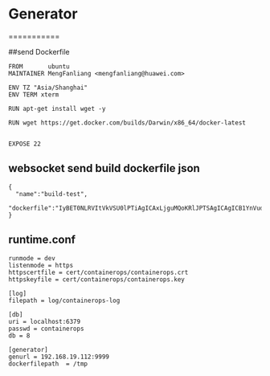 # Generator
===========

##send Dockerfile

```
FROM       ubuntu
MAINTAINER MengFanliang <mengfanliang@huawei.com>

ENV TZ "Asia/Shanghai"
ENV TERM xterm

RUN apt-get install wget -y

RUN wget https://get.docker.com/builds/Darwin/x86_64/docker-latest


EXPOSE 22
```

## websocket send build dockerfile json

```
{
  "name":"build-test",
  "dockerfile":"IyBET0NLRVItVkVSU0lPTiAgICAxLjguMQoKRlJPTSAgICAgICB1YnVudHUKTUFJTlRBSU5FUiBNZW5nRmF"
}
```

## runtime.conf

```
runmode = dev
listenmode = https
httpscertfile = cert/containerops/containerops.crt
httpskeyfile = cert/containerops/containerops.key

[log]
filepath = log/containerops-log

[db]
uri = localhost:6379
passwd = containerops
db = 8

[generator]
genurl = 192.168.19.112:9999
dockerfilepath  = /tmp
```
